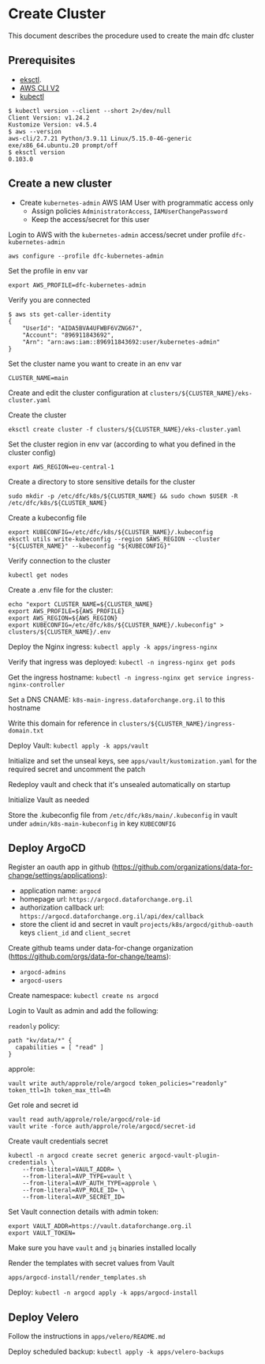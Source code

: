 # Create Cluster

This document describes the procedure used to create the main dfc cluster

## Prerequisites

* [eksctl](https://github.com/weaveworks/eksctl/releases/latest).
* [AWS CLI V2](https://docs.aws.amazon.com/cli/latest/userguide/install-cliv2.html)
* [kubectl](https://kubernetes.io/releases/download/)

```
$ kubectl version --client --short 2>/dev/null
Client Version: v1.24.2
Kustomize Version: v4.5.4
$ aws --version
aws-cli/2.7.21 Python/3.9.11 Linux/5.15.0-46-generic exe/x86_64.ubuntu.20 prompt/off
$ eksctl version
0.103.0
```

## Create a new cluster

* Create `kubernetes-admin` AWS IAM User with programmatic access only
  * Assign policies `AdministratorAccess`, `IAMUserChangePassword`
  * Keep the access/secret for this user

Login to AWS with the `kubernetes-admin` access/secret under profile `dfc-kubernetes-admin`

```
aws configure --profile dfc-kubernetes-admin
```

Set the profile in env var

```
export AWS_PROFILE=dfc-kubernetes-admin
```

Verify you are connected

```
$ aws sts get-caller-identity
{
    "UserId": "AIDA5BVA4UFWBF6VZNG67",
    "Account": "896911843692",
    "Arn": "arn:aws:iam::896911843692:user/kubernetes-admin"
}
```

Set the cluster name you want to create in an env var

```
CLUSTER_NAME=main
```

Create and edit the cluster configuration at `clusters/${CLUSTER_NAME}/eks-cluster.yaml`

Create the cluster

```
eksctl create cluster -f clusters/${CLUSTER_NAME}/eks-cluster.yaml
```

Set the cluster region in env var (according to what you defined in the cluster config)

```
export AWS_REGION=eu-central-1
```

Create a directory to store sensitive details for the cluster

```
sudo mkdir -p /etc/dfc/k8s/${CLUSTER_NAME} && sudo chown $USER -R /etc/dfc/k8s/${CLUSTER_NAME}
```

Create a kubeconfig file

```
export KUBECONFIG=/etc/dfc/k8s/${CLUSTER_NAME}/.kubeconfig
eksctl utils write-kubeconfig --region $AWS_REGION --cluster "${CLUSTER_NAME}" --kubeconfig "${KUBECONFIG}"
```

Verify connection to the cluster

```
kubectl get nodes
```

Create a .env file for the cluster:

```
echo "export CLUSTER_NAME=${CLUSTER_NAME}
export AWS_PROFILE=${AWS_PROFILE}
export AWS_REGION=${AWS_REGION}
export KUBECONFIG=/etc/dfc/k8s/${CLUSTER_NAME}/.kubeconfig" > clusters/${CLUSTER_NAME}/.env
```

Deploy the Nginx ingress: `kubectl apply -k apps/ingress-nginx`

Verify that ingress was deployed: `kubectl -n ingress-nginx get pods`

Get the ingress hostname: `kubectl -n ingress-nginx get service ingress-nginx-controller`

Set a DNS CNAME: `k8s-main-ingress.dataforchange.org.il` to this hostname

Write this domain for reference in `clusters/${CLUSTER_NAME}/ingress-domain.txt`

Deploy Vault: `kubectl apply -k apps/vault`

Initialize and set the unseal keys, see `apps/vault/kustomization.yaml` for the required secret and uncomment the patch

Redeploy vault and check that it's unsealed automatically on startup

Initialize Vault as needed

Store the .kubeconfig file from `/etc/dfc/k8s/main/.kubeconfig` in vault under `admin/k8s-main-kubeconfig` in key `KUBECONFIG`

## Deploy ArgoCD

Register an oauth app in github (https://github.com/organizations/data-for-change/settings/applications):
* application name: `argocd`
* homepage url: `https://argocd.dataforchange.org.il`
* authorization callback url: `https://argocd.dataforchange.org.il/api/dex/callback`
* store the client id and secret in vault `projects/k8s/argocd/github-oauth` keys `client_id` and `client_secret`

Create github teams under data-for-change organization (https://github.com/orgs/data-for-change/teams):
* `argocd-admins`
* `argocd-users`

Create namespace: `kubectl create ns argocd`

Login to Vault as admin and add the following:

`readonly` policy:

```
path "kv/data/*" {
  capabilities = [ "read" ]
}
```

approle:

```
vault write auth/approle/role/argocd token_policies="readonly" token_ttl=1h token_max_ttl=4h
```

Get role and secret id

```
vault read auth/approle/role/argocd/role-id
vault write -force auth/approle/role/argocd/secret-id
``` 

Create vault credentials secret

```
kubectl -n argocd create secret generic argocd-vault-plugin-credentials \
    --from-literal=VAULT_ADDR= \
    --from-literal=AVP_TYPE=vault \
    --from-literal=AVP_AUTH_TYPE=approle \
    --from-literal=AVP_ROLE_ID= \
    --from-literal=AVP_SECRET_ID=
```

Set Vault connection details with admin token:

```
export VAULT_ADDR=https://vault.dataforchange.org.il
export VAULT_TOKEN=
```

Make sure you have `vault` and `jq` binaries installed locally

Render the templates with secret values from Vault

```
apps/argocd-install/render_templates.sh
```

Deploy: `kubectl -n argocd apply -k apps/argocd-install`

## Deploy Velero

Follow the instructions in `apps/velero/README.md`

Deploy scheduled backup: `kubectl apply -k apps/velero-backups`